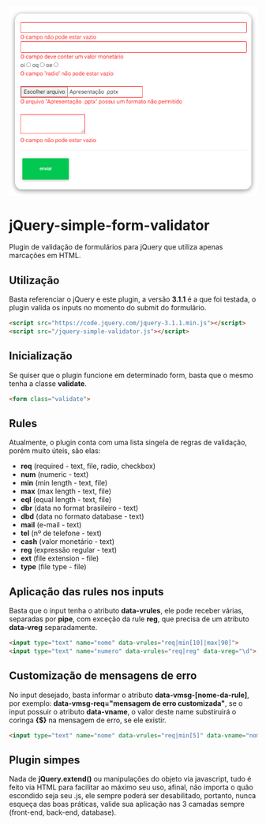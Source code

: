 ![Screenshot](form.png)

# jQuery-simple-form-validator
Plugin de validação de formulários para jQuery que utiliza apenas marcações em HTML.

## Utilização
Basta referenciar o jQuery e este plugin, a versão **3.1.1** é a que foi testada, o plugin valida os inputs no momento do submit do formulário.
```html
<script src="https://code.jquery.com/jquery-3.1.1.min.js"></script>
<script src="/jquery-simple-validator.js"></script>
```

## Inicialização
Se quiser que o plugin funcione em determinado form, basta que o mesmo tenha a classe **validate**.
```html
<form class="validate">
```

## Rules
Atualmente, o plugin conta com uma lista singela de regras de validação, porém muito úteis, são elas:
* **req** (required - text, file, radio, checkbox)
* **num** (numeric - text)
* **min** (min length - text, file)
* **max** (max length - text, file)
* **eql** (equal length - text, file)
* **dbr** (data no format brasileiro - text)
* **dbd** (data no formato database - text)
* **mail** (e-mail - text)
* **tel** (nº de telefone - text)
* **cash** (valor monetário - text)
* **reg** (expressão regular - text)
* **ext** (file extension - file)
* **type** (file type - file)

## Aplicação das rules nos inputs
Basta que o input tenha o atributo **data-vrules**, ele pode receber várias, separadas por **pipe**, com exceção da rule **reg**, que precisa de um atributo **data-vreg** separadamente.
```html
<input type="text" name="nome" data-vrules="req|min[10]|max[90]">
<input type="text" name="numero" data-vrules="req|reg" data-vreg="\d">
```

## Customização de mensagens de erro
No input desejado, basta informar o atributo **data-vmsg-[nome-da-rule]**, por exemplo: **data-vmsg-req="mensagem de erro customizada"**, se o input possuir o atributo **data-vname**, o valor deste name substiruirá o coringa **{$}** na mensagem de erro, se ele existir.
```html
<input type="text" name="nome" data-vrules="req|min[5]" data-vname="nome de usuário" data-vmsg-req="O campo {$} é obrigatório">
```

## Plugin simpes
Nada de **jQuery.extend()** ou manipulações do objeto via javascript, tudo é feito via HTML para facilitar ao máximo seu uso, afinal, não importa o quão escondido seja seu .js, ele sempre poderá ser desabilitado, portanto, nunca esqueça das boas práticas, valide sua aplicação nas 3 camadas sempre (front-end, back-end, database).
